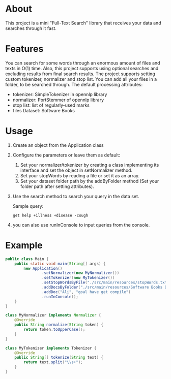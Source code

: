 # About

This project is a mini "Full-Text Search" library that receives your data and searches through it fast.

# Features

You can search for some words through an enormous amount of files and texts in O(1) time. Also, this project supports
using optional searches and excluding results from final search results. The project supports setting custom tokenizer,
normalizer and stop list. You can add all your files in a folder, to be searched through. The default processing
attributes:

- tokenizer: SimpleTokenizer in opennlp library
- normalizer: PortStemmer of opennlp library
- stop list: list of regularly-used marks
- files Dataset: Software Books

# Usage

1. Create an object from the Application class
2. Configure the parameters or leave them as default:
    1. Set your normalizer/tokenizer by creating a class implementing its interface and set the object in setNormalizer
       method.
    2. Set your stopWords by reading a file or set it as an array.
    3. Set your dataset folder path by the addByFolder method (Set your folder path after setting attributes).
3. Use the search method to search your query in the data set.

   Sample query:

   `get help +illness +disease -cough`

4. you can also use runInConsole to input queries from the console.

# Example

```java
public class Main {
    public static void main(String[] args) {
        new Application()
                .setNormalizer(new MyNormalizer())
                .setTokenizer(new MyTokenizer())
                .setStopWordsByFile("./src/main/resources/stopWords.txt")
                .addDocsByFolder("./src/main/resources/Software Books Dataset/")
                .addDoc("Ali", "goal have get compile")
                .runInConsole();
    }
}

class MyNormalizer implements Normalizer {
    @Override
    public String normalize(String token) {
        return token.toUpperCase();
    }
}

class MyTokenizer implements Tokenizer {
    @Override
    public String[] tokenize(String text) {
        return text.split("\\s+");
    }
}
```
